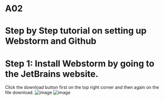 # A02
# Step by Step tutorial on setting up Webstorm and Github 
# Step 1: Install Webstorm by going to the JetBrains website.
Click the download button first on the top right corner and then again on the file download.
![image](https://github.com/AKhalifa20/A02/assets/123400312/12bd432b-745a-46fe-b9ca-2e98d4b0a36f)
![image](https://github.com/AKhalifa20/A02/assets/123400312/89e321d6-f9b3-4792-bb39-fd42826cf9b1)
